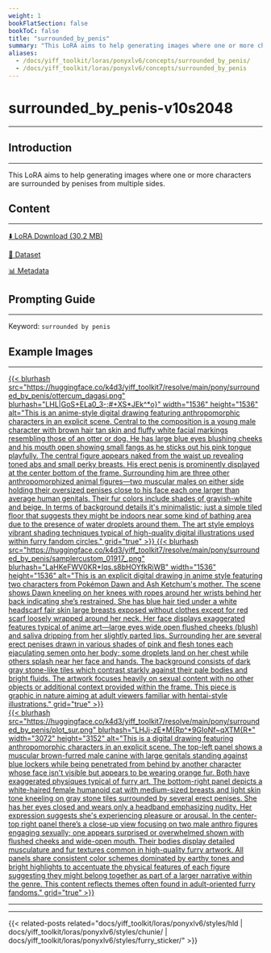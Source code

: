 ```yaml
---
weight: 1
bookFlatSection: false
bookToC: false
title: "surrounded_by_penis"
summary: "This LoRA aims to help generating images where one or more characters are surrounded by penises from multiple sides."
aliases:
  - /docs/yiff_toolkit/loras/ponyxlv6/concepts/surrounded_by_penis/
  - /docs/yiff_toolkit/loras/ponyxlv6/concepts/surrounded_by_penis
---
```


<!--markdownlint-disable MD025 MD033 -->

# surrounded_by_penis-v10s2048

---

## Introduction

---

This LoRA aims to help generating images where one or more characters are surrounded by penises from multiple sides.

## Content

---

[⬇️ LoRA Download (30.2 MB)](https://huggingface.co/k4d3/yiff_toolkit7/resolve/main/pony/surrounded_by_penis/surrounded_by_penis-v10s2048.safetensors)

[📐 Dataset](https://huggingface.co/datasets/k4d3/surrounded_by_penis)

[📊 Metadata](https://huggingface.co/k4d3/yiff_toolkit7/resolve/main/pony/surrounded_by_penis/surrounded_by_penis-v10s2048.json)

## Prompting Guide

---

Keyword: `surrounded by penis`

## Example Images

---

<div class="image-grid">
  <div class="image-grid-container">
    <a href="https://huggingface.co/k4d3/yiff_toolkit7/resolve/main/pony/surrounded_by_penis/ottercum_dagasi.png">
    {{< blurhash
      src="https://huggingface.co/k4d3/yiff_toolkit7/resolve/main/pony/surrounded_by_penis/ottercum_dagasi.png"
      blurhash="LHL|GoS+ELa0_3-;#+XS*JEk^*o}"
      width="1536"
      height="1536"
      alt="This is an anime-style digital drawing featuring anthropomorphic characters in an explicit scene. Central to the composition is a young male character with brown hair tan skin and fluffy white facial markings resembling those of an otter or dog. He has large blue eyes blushing cheeks and his mouth open showing small fangs as he sticks out his pink tongue playfully. The central figure appears naked from the waist up revealing toned abs and small perky breasts. His erect penis is prominently displayed at the center bottom of the frame. Surrounding him are three other anthropomorphized animal figures—two muscular males on either side holding their oversized penises close to his face each one larger than average human genitals. Their fur colors include shades of grayish-white and beige. In terms of background details it's minimalistic; just a simple tiled floor that suggests they might be indoors near some kind of bathing area due to the presence of water droplets around them. The art style employs vibrant shading techniques typical of high-quality digital illustrations used within furry fandom circles."
      grid="true"
    >}}
    </a>
    <a href="https://huggingface.co/k4d3/yiff_toolkit7/resolve/main/pony/surrounded_by_penis/samplercustom_01917_.png">
    {{< blurhash
      src="https://huggingface.co/k4d3/yiff_toolkit7/resolve/main/pony/surrounded_by_penis/samplercustom_01917_.png"
      blurhash="LaHKeFWV0KR*Iqs.s8bHOYfkRiWB"
      width="1536"
      height="1536"
      alt="This is an explicit digital drawing in anime style featuring two characters from Pokémon Dawn and Ash Ketchum's mother. The scene shows Dawn kneeling on her knees with ropes around her wrists behind her back indicating she’s restrained. She has blue hair tied under a white headscarf fair skin large breasts exposed without clothes except for red scarf loosely wrapped around her neck. Her face displays exaggerated features typical of anime art—large eyes wide open flushed cheeks (blush) and saliva dripping from her slightly parted lips. Surrounding her are several erect penises drawn in various shades of pink and flesh tones each ejaculating semen onto her body; some droplets land on her chest while others splash near her face and hands. The background consists of dark gray stone-like tiles which contrast starkly against their pale bodies and bright fluids. The artwork focuses heavily on sexual content with no other objects or additional context provided within the frame. This piece is graphic in nature aiming at adult viewers familiar with hentai-style illustrations."
      grid="true"
    >}}
    </a>
  </div>
</div>

<div class="image-grid">
  <div class="image-grid-container">
    <a href="https://huggingface.co/k4d3/yiff_toolkit7/resolve/main/pony/surrounded_by_penis/plot_sur.png">
    {{< blurhash
      src="https://huggingface.co/k4d3/yiff_toolkit7/resolve/main/pony/surrounded_by_penis/plot_sur.png"
      blurhash="LHJj-zE*M{Rp^*9GIoNf~qXTM{R*"
      width="3072"
      height="3152"
      alt="This is a digital drawing featuring anthropomorphic characters in an explicit scene. The top-left panel shows a muscular brown-furred male canine with large genitals standing against blue lockers while being penetrated from behind by another character whose face isn't visible but appears to be wearing orange fur. Both have exaggerated physiques typical of furry art. The bottom-right panel depicts a white-haired female humanoid cat with medium-sized breasts and light skin tone kneeling on gray stone tiles surrounded by several erect penises. She has her eyes closed and wears only a headband emphasizing nudity. Her expression suggests she's experiencing pleasure or arousal. In the center-top right panel there’s a close-up view focusing on two male anthro figures engaging sexually; one appears surprised or overwhelmed shown with flushed cheeks and wide-open mouth. Their bodies display detailed musculature and fur textures common in high-quality furry artwork. All panels share consistent color schemes dominated by earthy tones and bright highlights to accentuate the physical features of each figure suggesting they might belong together as part of a larger narrative within the genre. This content reflects themes often found in adult-oriented furry fandoms."
      grid="true"
    >}}
    </a>
  </div>
</div>

---

---

{{< related-posts related="docs/yiff_toolkit/loras/ponyxlv6/styles/hld | docs/yiff_toolkit/loras/ponyxlv6/styles/chunie/ | docs/yiff_toolkit/loras/ponyxlv6/styles/furry_sticker/" >}}
